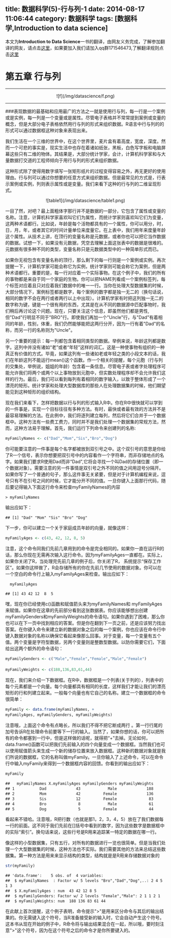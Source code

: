 title: 数据科学(5)-行与列-1
date: 2014-08-17 11:06:44
category: 数据科学
tags: [数据科学,Introduction to data science]
---

本文为**Introduction to Data Science**一书的翻译，由网友义务完成，了解参加翻译的网友，请点击[这里](https://github.com/johnstart/data-science/blob/gh-pages/task.md)，如果要加入我们请加入qq群171546473,了解翻译规则点击[这里](https://github.com/johnstart/data-science/blob/gh-pages/index.md)

第五章     行与列
================================
------------------------------------

<center>![f](/img/datascience/f.png)</center>

----------------------------------

###表现数据的最基础和应用最广的方法之一就是使用行与列，每一行是一个案例或是实例，每一列是一个变量或是属性。尽管电子表格并不常常提到案例或变量的概念，但是大部分电子表格依然用行与列的形式来组织数据。R语言中行与列的的形式可以通过数据框这种对象来表现出来。

我们生活在一个三维的世界中，在这个世界里，麦片盒有着高度，宽度，深度。然而一个可悲的事实是，现实生活中也存在着诸如纸张，黑板，白色写字板和电脑屏幕这些只有二维的物体。其结果是，大部分统计学家，会计，计算机科学家和与大量数据打交道的工程师倾向于用行与列的形式来组织数据。

这种形式除了使得用数字填写一张矩形纸片的过程变得容易之外，再无更好的使用理由。行与列可以通过你想要的任意方式来组织数据。但是最常见的方式是，行表示案例或实例，列则表示属性或是变量。我们来看下这种的行与列的二维呈现形式。

<center>![table1](/img/datascience/table1.png)</center>

一目了然，对吧？最上面粗体字那行并不是数据的一部分，它包含了属性或变量的名称。注意，计算机科学家喜欢叫它们为属性，而统计学家则喜欢叫它们为变量，这两种术语都行。比如说，年龄是每个活物都具有的一个属性，你可以用分，时，日，月，年，或者其它的时间计量单位来度量它。在上表中，我们用年来度量年龄这个属性。从技术上讲，在顶行的变量名称是元数据，或者你也可以把它当作数据的数据。试想一下，如果没有元数据，凭空去理解上面这张表中的数据是很难的。元数据有很多种不同的类型，变量名称只是元数据类型中的一种简单形式而已。

如果你无视包含有变量名称的顶行，那么剩下的每一行则是一个案例或实例。再次提醒一下，计算机学家可能会称它为实例，统计学家则可能会称它为案例，但是两种术语都行。重要的是，每一行对应着一个实际事物。在这个例子中，我们的所有的事物都是来自于同一个家庭的生物。你可以把NAME列看成一个案例标签列，每个标签对应着且只对应着我们数据中的唯一一行。当你在处理大型数据集的时候，大部分情况下，案例标签都是数字，每个案例的数字都是独一无二的（换句话说，相同的数字不会在两行或者两行以上中出现）。计算机学家有时把这列独一无二的数字称为键，键是一个很有用的东西，尤其是在从不同的数据源中匹配事物时，我们稍后再讨论这个问题。现在，只要关注这个信息，即虽然他们都是男性,但"Dad"行明显不同于"BRO"行。即使我们再加一个"Uncle"行，与"Dad"有着相同的年龄，性别，体重，我们仍然能够能把这两行分开，因为一行有着"Dad"的名称，而另一行的名称则为"Uncle"。

另一个重要的提示：每一列都包含着相同类型的数据。举例来说，年龄这列都是数字。这列中并没有诸如“老”或者“年轻”这样的词汇。这是一种使事物有组织的一种真正有价值的方式。毕竟，如果这列有一些诸如老或年轻之类的小段文本的话，我们在年龄这列不能运行mean()这个函数。作一个相关的提醒，每个元胞（行与列的交集处，举例说，姐姐的年龄）包含着一条信息。尽管电子表或者字处理程序可能允许我们将两个或两个以上事物放到元胞中，但实数处理程序却不会允许我们这样的行为。最后，我们可以看到每列有着相同的数字输入，以致于整体形成了一个漂亮的矩形。统计学家和处理大型数据库的那些人在处理数据集的时候，他们期望能见到这种矩形的组织结构。

现在我们来看下，怎样把数据以行与列的形式输入R中。你在R中很快就可以学到的一件事是，实现一个目标往往有多种方法。有时，最快或者最有效的方法并不是最容易理解的方法。在此例中，我们将逐列建立每列，然后将它们合并于一个数据框中。这种方法有一些费工费力，同时并不是我们处理一个数据集的常规方法，然而，这种方法易于理解。首先，我们运行下列命令来创建列的名称:


```r
myFamilyNames <- c("Dad","Mom","Sis","Bro","Dog")
```

你可能要注意的一件事是每个名字都被放到双引号之中。这个双引号的意思是你给了R一个信号，表示你想要把双引号中的内容看作一个字符串，而非存储地点的名字。如果我们要求R使用Dad而非“Dad",它将会寻找一个叫Dad的存储位置（即一个数据对象）。需要注意的另一件事情是双引号之外不同的值之间用逗号分隔开。如果你写了一个普通的句子，那么这件事无关紧要，但是对于计算机编程来说，逗号只有不在引号之间的时候，它才能分开不同的值。一旦你键入上面那行代码，随后要记得输入下面这行命令来检查myFamilyNames的内容

	> myFamilyNames
  
输出应如下：

```
## [1] "Dad" "Mom" "Sis" "Bro" "Dog"
```
下一步，你可以建立一个关于家庭成员年龄的向量，就像这样：

```r
myFamilyAges <- c(43, 42, 12, 8, 5)
```
注意，这个命令同我们先前几章用到的命令是完全相同的。如果你一直在运行R的话，那么你现在无需再次输入这行命令。因为myFamilyAges一直都在。实际上，如果你关闭了R，当处理完先前几章的例子后，你关闭了R， 系统提示“保存工作区”。如果你这样做了，R会存储所有的你在先前几节使用的数据对象。你可以在一个空白的命令行上输入myFamilyAges来检查。输出应如下：

```r
  myFamilyAges
```

```
## [1] 43 42 12  8  5
```
	
嘿，现在你已经使用c()函数和赋值箭头来为myFamilyNames和
myFamilyAges来赋值。如果你在这章的先前部分看到这张数据表。你应该能够想出创建myFamilyGenders和myFamilyWeights的命令语句。如果你遇到了困难，那么你也可以在下一页中找到相应的答案。但是你在翻到下一页之前，还是应该努力找出答案。在你键入命令来建立新的数据对象之后的每一个案例，你也应该在命令行中键入数据对象的名称以确保它看起来像那么回事。对于变量，每一个变量有五个值。两个变量是字符型数据，另两个变量则是整数型数据。以防你需要它们，下面给出这两个额外的命令语句：

```r
myFamilyGenders <- c("Male","Female","Female","Male","Female")

myFamilyWeights <- c(188,136,83,61,44)
```

现在，我们来介绍一下数据框。在R中，数据框是一个列表(关于列的），列表中的每个元素都是一个向量。每个向量都具有相同的长度，这样我们才能让我们的漂亮矩形的行和列建立起来。一般每个向量也有它自己的名称。建立一个数据框的命令很简单：

```r
myFamily <- data.frame(myFamilyNames, + 
myFamilyAges, myFamilyGenders, myFamilyWeights)
```
注意哦，上面这个命令有点略长，所以我们不得不把它断成两行
。第一行行尾的加号告诉R在处理命令前要等下一行的输入。当然了，如果你想的话，你可以把所有的命令都塞到一行中，但是这样做的话呢，就得把“+”去掉。无论如何，data.frame()函数可以把我们先前输入的四个向量变成一个数据框。当然我们也可以使用赋值箭头来生成一个新的储存位置来放入数据框。这种新的数据对象就是我们所说的数据框，它的名称叫做myFamily。一旦你输入了上述命令，可以在命令行中输入myFamily来得到一个数据框内容的回馈。你看到的输出应如下：

```r
myFamily
```

```
##   myFamilyNames X.myFamilyAges myFamilyGenders myFamilyWeights
## 1           Dad             43            Male             188
## 2           Mom             42          Female             136
## 3           Sis             12          Female              83
## 4           Bro              8            Male              61
## 5           Dog              5          Female              44
```

看起来不错哈。注意哦，R把行数（也就是那1，2，3，4，5）放在了我们数据每一行的前面。这不同于我们先前在[]括号中看到的数字，因为这些数字是数据框中的实际“索引”。换句话来说，这些行号是R用来追踪某一特定的数据在哪一行。

像这样的小型数据集，只有五行，对所有的数据进行一览也很简单。但是当我们处理一个大型数据集的时候，这种方法也不实际。我们需要其他的方法来总结这些数据集。第一种方法是用来来显示结构的类型，结构就是是R用来存储数据对象的

```r
str(myFamily)
```

```
## 'data.frame':	5 obs. of  4 variables:
##  $ myFamilyNames  : Factor w/ 5 levels "Bro","Dad","Dog",..: 2 4 5 1 3
##  $ X.myFamilyAges : num  43 42 12 8 5
##  $ myFamilyGenders: Factor w/ 2 levels "Female","Male": 2 1 1 2 1
##  $ myFamilyWeights: num  188 136 83 61 44
```

在此献上首次提醒，这个例子表明，命令提示">"是用来区分命令与其后的输出结果的。你无需键入这个符号，当R准备接受新的输入时，它会自动产生这个符号。这本书从现在开始的例子中，R命令将与输出结果混合在一起，所以哦，要时刻注意">"这个符号，因为在这个符号之后的命令才是你所要键入的。



